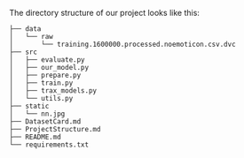 The directory structure of our project looks like this: 

```
├── data
│   └── raw
│       └── training.1600000.processed.noemoticon.csv.dvc
├── src
│   ├── evaluate.py
│   ├── our_model.py
│   ├── prepare.py
│   ├── train.py
│   ├── trax_models.py
│   └── utils.py
├── static
│   └── nn.jpg
├── DatasetCard.md
├── ProjectStructure.md
├── README.md
└── requirements.txt

```
